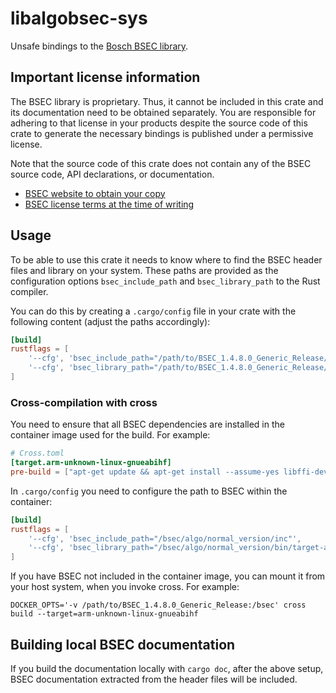 # libalgobsec-sys

Unsafe bindings to the [Bosch BSEC library](https://www.bosch-sensortec.com/software-tools/software/bsec/).


## Important license information

The BSEC library is proprietary. Thus, it cannot be included in this crate and
its documentation need to be obtained separately. You are responsible for
adhering to that license in your products despite the source code of this crate
to generate the necessary bindings is published under a permissive license.

Note that the source code of this crate does not contain any of the BSEC source
code, API declarations, or documentation.

* [BSEC website to obtain your copy](https://www.bosch-sensortec.com/software-tools/software/bsec/)
* [BSEC license terms at the time of writing](https://www.bosch-sensortec.com/media/boschsensortec/downloads/bsec/2017-07-17_clickthrough_license_terms_environmentalib_sw_clean.pdf)


## Usage

To be able to use this crate it needs to know where to find the BSEC header
files and library on your system. These paths are provided as the configuration
options `bsec_include_path` and `bsec_library_path` to the Rust compiler.

You can do this by creating a `.cargo/config` file in your crate with the
following content (adjust the paths accordingly):

```toml
[build]
rustflags = [
    '--cfg', 'bsec_include_path="/path/to/BSEC_1.4.8.0_Generic_Release/algo/normal_version/inc"',
    '--cfg', 'bsec_library_path="/path/to/BSEC_1.4.8.0_Generic_Release/algo/normal_version/bin/target-arch"',
]
```

### Cross-compilation with cross

You need to ensure that all BSEC dependencies are installed in the container
image used for the build. For example:

```toml
# Cross.toml
[target.arm-unknown-linux-gnueabihf]
pre-build = ["apt-get update && apt-get install --assume-yes libffi-dev"]
```

In `.cargo/config` you need to configure the path to BSEC within the container:

```toml
[build]
rustflags = [
    '--cfg', 'bsec_include_path="/bsec/algo/normal_version/inc"',
    '--cfg', 'bsec_library_path="/bsec/algo/normal_version/bin/target-arch"',
]
```

If you have BSEC not included in the container image,
you can mount it from your host system,
when you invoke cross.
For example:

```shell
DOCKER_OPTS='-v /path/to/BSEC_1.4.8.0_Generic_Release:/bsec' cross build --target=arm-unknown-linux-gnueabihf

```

## Building local BSEC documentation

If you build the documentation locally with `cargo doc`, after the above setup,
BSEC documentation extracted from the header files will be included.
